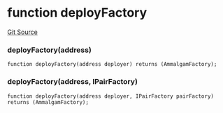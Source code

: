 # function deployFactory
[Git Source](https://github.com/Ammalgam-Protocol/core-v1/blob/922bb12a291a5f6729dd85abc24fc6fec504a108/contracts/utils/deployHelper.sol)

### deployFactory(address)

```solidity
function deployFactory(address deployer) returns (AmmalgamFactory);
```

### deployFactory(address, IPairFactory)

```solidity
function deployFactory(address deployer, IPairFactory pairFactory) returns (AmmalgamFactory);
```

